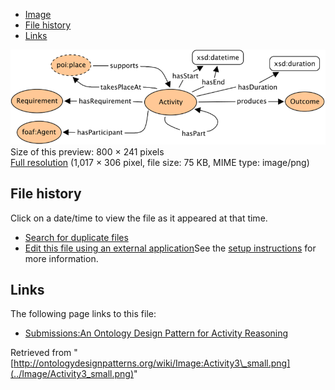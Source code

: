 * [Image](../Image/Activity3_small.png#file)
* [File history](../Image/Activity3_small.png#filehistory)
* [Links](../Image/Activity3_small.png#filelinks)

[![Image:Activity3 small.png](../images/thumb/d/d9/Activity3_small.png/800px-Activity3_small.png)](../images/d/d9/Activity3_small.png)  
Size of this preview: 800 × 241 pixels  
[Full resolution](../images/d/d9/Activity3_small.png)‎ (1,017 × 306 pixel, file size: 75 KB, MIME type: image/png)

## File history

Click on a date/time to view the file as it appeared at that time.



  
* [Search for duplicate files](http://ontologydesignpatterns.org/wiki/Special:FileDuplicateSearch/Activity3_small.png "Special:FileDuplicateSearch/Activity3 small.png")
* [Edit this file using an external application](http://ontologydesignpatterns.org/wiki/index.php?title=Image:Activity3_small.png&action=edit&externaledit=true&mode=file "Image:Activity3 small.png")See the [setup instructions](http://www.mediawiki.org/wiki/Manual:External_editors "http://www.mediawiki.org/wiki/Manual:External_editors") for more information.

## Links



The following page links to this file:


* [Submissions:An Ontology Design Pattern for Activity Reasoning](../Submissions/An_Ontology_Design_Pattern_for_Activity_Reasoning "Submissions:An Ontology Design Pattern for Activity Reasoning")


Retrieved from "[http://ontologydesignpatterns.org/wiki/Image:Activity3\_small.png](../Image/Activity3_small.png)"